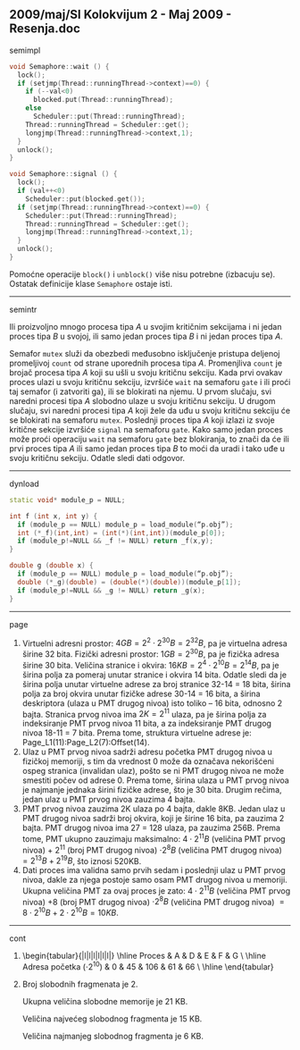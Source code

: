 2009/maj/SI Kolokvijum 2 - Maj 2009 - Resenja.doc
--------------------------------------------------------------------------------
semimpl

```cpp
void Semaphore::wait () {
  lock();
  if (setjmp(Thread::runningThread->context)==0) {
    if (--val<0)
      blocked.put(Thread::runningThread);
    else
      Scheduler::put(Thread::runningThread);
    Thread::runningThread = Scheduler::get();
    longjmp(Thread::runningThread->context,1);
  }
  unlock();
}

void Semaphore::signal () {
  lock();
  if (val++<0)
    Scheduler::put(blocked.get());
  if (setjmp(Thread::runningThread->context)==0) {
    Scheduler::put(Thread::runningThread);
    Thread::runningThread = Scheduler::get();
    longjmp(Thread::runningThread->context,1);
  }
  unlock();
}
```
Pomoćne operacije `block()` i `unblock()` više nisu potrebne (izbacuju se). Ostatak definicije klase `Semaphore` ostaje isti.

--------------------------------------------------------------------------------
semintr

Ili proizvoljno mnogo procesa tipa *A* u svojim kritičnim sekcijama i ni jedan
proces tipa *B* u svojoj, ili samo jedan proces tipa *B* i ni jedan proces tipa *A*.

Semafor `mutex` služi da obezbedi međusobno isključenje pristupa deljenoj promeljivoj `count` od
strane uporednih procesa tipa *A*. Promenjliva `count` je brojač procesa tipa *A* koji su ušli u svoju
kritičnu sekciju. Kada prvi ovakav proces ulazi u svoju kritičnu sekciju, izvršiće `wait` na semaforu
`gate` i ili proći taj semafor (i zatvoriti ga), ili se blokirati na njemu. U prvom slučaju, svi naredni
procesi tipa *A* slobodno ulaze u svoju kritičnu sekciju. U drugom slučaju, svi naredni procesi tipa *A*
koji žele da uđu u svoju kritičnu sekciju će se blokirati na semaforu `mutex`. Poslednji proces tipa *A* koji izlazi iz svoje kritične sekcije izvršiće `signal` na semaforu `gate`. Kako samo jedan proces može proći operaciju `wait` na semaforu `gate` bez blokiranja, to znači da će ili prvi proces tipa *A* ili samo jedan proces tipa *B* to moći da uradi i tako uđe u svoju kritičnu sekciju. Odatle sledi dati odgovor.

--------------------------------------------------------------------------------
dynload
```cpp
static void* module_p = NULL;

int f (int x, int y) {
  if (module_p == NULL) module_p = load_module(“p.obj”);
  int (*_f)(int,int) = (int(*)(int,int))(module_p[0]);
  if (module_p!=NULL && _f != NULL) return _f(x,y);
}

double g (double x) {
  if (module_p == NULL) module_p = load_module(“p.obj”);
  double (*_g)(double) = (double(*)(double))(module_p[1]);
  if (module_p!=NULL && _g != NULL) return _g(x);
}
```
--------------------------------------------------------------------------------
page

1. Virtuelni adresni prostor: $4GB = 2^{2}\cdot 2^{30}B = 2^{32}B$, pa je virtuelna adresa širine 32 bita.
Fizički adresni prostor: $1GB = 2^{30}B$, pa je fizička adresa širine 30 bita.
Veličina stranice i okvira: $16KB = 2^{4}\cdot 2^{10}B = 2^{14}B$, pa je širina polja za pomeraj unutar stranice i okvira 14 bita.
Odatle sledi da je širina polja unutar virtuelne adrese za broj stranice 32-14 = 18 bita, širina polja za broj okvira unutar fizičke adrese 30-14 = 16 bita, a širina deskriptora (ulaza u PMT drugog nivoa) isto toliko – 16 bita, odnosno 2 bajta.
Stranica prvog nivoa ima $2K = 2^{11}$ ulaza, pa je širina polja za indeksiranje PMT prvog nivoa 11 bita, a za indeksiranje PMT drugog nivoa 18-11 = 7 bita.
Prema tome, struktura virtuelne adrese je: Page_L1(11):Page_L2(7):Offset(14).
2. Ulaz u PMT prvog nivoa sadrži adresu početka PMT drugog nivoa u fizičkoj memoriji, s tim da vrednost 0 može da označava nekorišćeni ospeg stranica (invalidan ulaz), pošto se ni PMT drugog nivoa ne može smestiti počev od adrese 0. Prema tome, širina ulaza u PMT prvog nivoa je najmanje jednaka širini fizičke adrese, što je 30 bita. Drugim rečima, jedan ulaz u PMT prvog nivoa zauzima 4 bajta.
3. PMT prvog nivoa zauzima 2K ulaza po 4 bajta, dakle 8KB.
Jedan ulaz u PMT drugog nivoa sadrži broj okvira, koji je širine 16 bita, pa zauzima 2 bajta.
PMT drugog nivoa ima 27 = 128 ulaza, pa zauzima 256B.
Prema tome, PMT ukupno zauzimaju maksimalno:
$4\cdot 2^{11}B$ (veličina PMT prvog nivoa) + $2^{11}$ (broj PMT drugog nivoa) $\cdot  2^{8}B$ (veličina PMT drugog nivoa) $= 2^{13}B + 2^{19}B$, što iznosi 520KB.
4. Dati proces ima validna samo prvih sedam i poslednji ulaz u PMT prvog nivoa, dakle za njega postoje samo osam PMT drugog nivoa u memoriji. Ukupna veličina PMT za ovaj proces je zato:
$4\cdot 2^{11}B$ (veličina PMT prvog nivoa) $+ 8$ (broj PMT drugog nivoa) $\cdot  2^{8}B$ (veličina PMT drugog nivoa) $= 8\cdot 2^{10}B + 2\cdot 2^{10}B = 10KB$.


--------------------------------------------------------------------------------
cont

1. \begin{tabular}{|l|l|l|l|l|l|}
\hline
Proces & A & D & E & F & G \\
\hline
Adresa početka ($\cdot 2^{10}$) & 0 & 45 & 106 & 61 & 66 \\
\hline
\end{tabular}

2. Broj slobodnih fragmenata je 2.

   Ukupna veličina slobodne memorije je 21 KB.

   Veličina najvećeg slobodnog fragmenta je 15 KB.

   Veličina najmanjeg slobodnog fragmenta je 6 KB.
